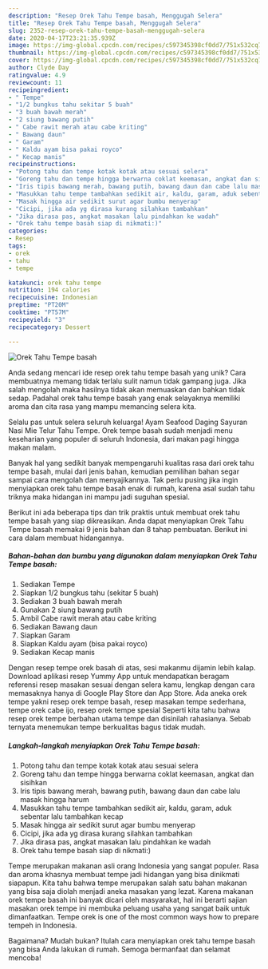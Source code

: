 ```yaml
---
description: "Resep Orek Tahu Tempe basah, Menggugah Selera"
title: "Resep Orek Tahu Tempe basah, Menggugah Selera"
slug: 2352-resep-orek-tahu-tempe-basah-menggugah-selera
date: 2020-04-17T23:21:35.939Z
image: https://img-global.cpcdn.com/recipes/c597345398cf0dd7/751x532cq70/orek-tahu-tempe-basah-foto-resep-utama.jpg
thumbnail: https://img-global.cpcdn.com/recipes/c597345398cf0dd7/751x532cq70/orek-tahu-tempe-basah-foto-resep-utama.jpg
cover: https://img-global.cpcdn.com/recipes/c597345398cf0dd7/751x532cq70/orek-tahu-tempe-basah-foto-resep-utama.jpg
author: Clyde Day
ratingvalue: 4.9
reviewcount: 11
recipeingredient:
- " Tempe"
- "1/2 bungkus tahu sekitar 5 buah"
- "3 buah bawah merah"
- "2 siung bawang putih"
- " Cabe rawit merah atau cabe kriting"
- " Bawang daun"
- " Garam"
- " Kaldu ayam bisa pakai royco"
- " Kecap manis"
recipeinstructions:
- "Potong tahu dan tempe kotak kotak atau sesuai selera"
- "Goreng tahu dan tempe hingga berwarna coklat keemasan, angkat dan sisihkan"
- "Iris tipis bawang merah, bawang putih, bawang daun dan cabe lalu masak hingga harum"
- "Masukkan tahu tempe tambahkan sedikit air, kaldu, garam, aduk sebentar lalu tambahkan kecap"
- "Masak hingga air sedikit surut agar bumbu menyerap"
- "Cicipi, jika ada yg dirasa kurang silahkan tambahkan"
- "Jika dirasa pas, angkat masakan lalu pindahkan ke wadah"
- "Orek tahu tempe basah siap di nikmati:)"
categories:
- Resep
tags:
- orek
- tahu
- tempe

katakunci: orek tahu tempe 
nutrition: 194 calories
recipecuisine: Indonesian
preptime: "PT20M"
cooktime: "PT57M"
recipeyield: "3"
recipecategory: Dessert

---
```



![Orek Tahu Tempe basah](https://img-global.cpcdn.com/recipes/c597345398cf0dd7/751x532cq70/orek-tahu-tempe-basah-foto-resep-utama.jpg)

Anda sedang mencari ide resep orek tahu tempe basah yang unik? Cara membuatnya memang tidak terlalu sulit namun tidak gampang juga. Jika salah mengolah maka hasilnya tidak akan memuaskan dan bahkan tidak sedap. Padahal orek tahu tempe basah yang enak selayaknya memiliki aroma dan cita rasa yang mampu memancing selera kita.

Selalu pas untuk selera seluruh keluarga! Ayam Seafood Daging Sayuran Nasi Mie Telur Tahu Tempe. Orek tempe basah sudah menjadi menu keseharian yang populer di seluruh Indonesia, dari makan pagi hingga makan malam.

Banyak hal yang sedikit banyak mempengaruhi kualitas rasa dari orek tahu tempe basah, mulai dari jenis bahan, kemudian pemilihan bahan segar sampai cara mengolah dan menyajikannya. Tak perlu pusing jika ingin menyiapkan orek tahu tempe basah enak di rumah, karena asal sudah tahu triknya maka hidangan ini mampu jadi suguhan spesial.


Berikut ini ada beberapa tips dan trik praktis untuk membuat orek tahu tempe basah yang siap dikreasikan. Anda dapat menyiapkan Orek Tahu Tempe basah memakai 9 jenis bahan dan 8 tahap pembuatan. Berikut ini cara dalam membuat hidangannya.

<!--inarticleads1-->

##### Bahan-bahan dan bumbu yang digunakan dalam menyiapkan Orek Tahu Tempe basah:

1. Sediakan  Tempe
1. Siapkan 1/2 bungkus tahu (sekitar 5 buah)
1. Sediakan 3 buah bawah merah
1. Gunakan 2 siung bawang putih
1. Ambil  Cabe rawit merah atau cabe kriting
1. Sediakan  Bawang daun
1. Siapkan  Garam
1. Siapkan  Kaldu ayam (bisa pakai royco)
1. Sediakan  Kecap manis


Dengan resep tempe orek basah di atas, sesi makanmu dijamin lebih kalap. Download aplikasi resep Yummy App untuk mendapatkan beragam referensi resep masakan sesuai dengan selera kamu, lengkap dengan cara memasaknya hanya di Google Play Store dan App Store. Ada aneka orek tempe yakni resep orek tempe basah, resep masakan tempe sederhana, tempe orek cabe ijo, resep orek tempe spesial Seperti kita tahu bahwa resep orek tempe berbahan utama tempe dan disinilah rahasianya. Sebab ternyata menemukan tempe berkualitas bagus tidak mudah. 

<!--inarticleads2-->

##### Langkah-langkah menyiapkan Orek Tahu Tempe basah:

1. Potong tahu dan tempe kotak kotak atau sesuai selera
1. Goreng tahu dan tempe hingga berwarna coklat keemasan, angkat dan sisihkan
1. Iris tipis bawang merah, bawang putih, bawang daun dan cabe lalu masak hingga harum
1. Masukkan tahu tempe tambahkan sedikit air, kaldu, garam, aduk sebentar lalu tambahkan kecap
1. Masak hingga air sedikit surut agar bumbu menyerap
1. Cicipi, jika ada yg dirasa kurang silahkan tambahkan
1. Jika dirasa pas, angkat masakan lalu pindahkan ke wadah
1. Orek tahu tempe basah siap di nikmati:)


Tempe merupakan makanan asli orang Indonesia yang sangat populer. Rasa dan aroma khasnya membuat tempe jadi hidangan yang bisa dinikmati siapapun. Kita tahu bahwa tempe merupakan salah satu bahan makanan yang bisa saja diolah menjadi aneka masakan yang lezat. Karena makanan orek tempe basah ini banyak dicari oleh masyarakat, hal ini berarti sajian masakan orek tempe ini membuka peluang usaha yang sangat baik untuk dimanfaatkan. Tempe orek is one of the most common ways how to prepare tempeh in Indonesia. 

Bagaimana? Mudah bukan? Itulah cara menyiapkan orek tahu tempe basah yang bisa Anda lakukan di rumah. Semoga bermanfaat dan selamat mencoba!
